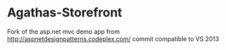 Agathas-Storefront
==================

Fork of the asp.net mvc demo app from http://aspnetdesignpatterns.codeplex.com/ commit  compatible to VS 2013
